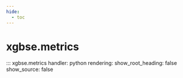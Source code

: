 ```yaml
---
hide:
  - toc
---
```


# xgbse.metrics
::: xgbse.metrics
    handler: python
    rendering:
      show_root_heading: false
      show_source: false
